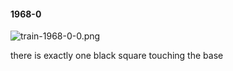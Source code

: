#### 1968-0
![train-1968-0-0.png](https://github.com/lil-lab/nlvr/raw/master/nlvr/train/images/51/train-1968-0-0.png "train-1968-0-0.png")

there is exactly one black square touching the base